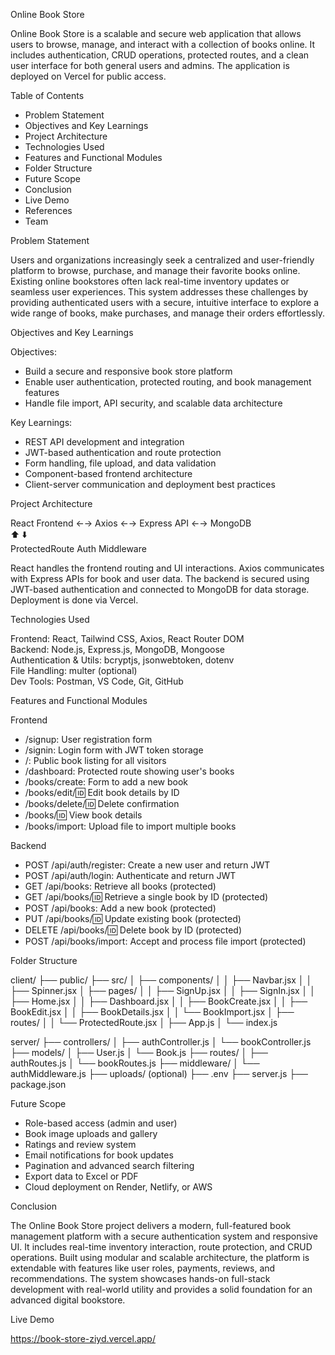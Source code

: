 Online Book Store

Online Book Store is a scalable and secure web application that allows users to browse, manage, and interact with a collection of books online. It includes authentication, CRUD operations, protected routes, and a clean user interface for both general users and admins. The application is deployed on Vercel for public access.

Table of Contents

- Problem Statement  
- Objectives and Key Learnings  
- Project Architecture  
- Technologies Used  
- Features and Functional Modules  
- Folder Structure  
- Future Scope  
- Conclusion  
- Live Demo  
- References  
- Team

Problem Statement

Users and organizations increasingly seek a centralized and user-friendly platform to browse, purchase, and manage their favorite books online. Existing online bookstores often lack real-time inventory updates or seamless user experiences. This system addresses these challenges by providing authenticated users with a secure, intuitive interface to explore a wide range of books, make purchases, and manage their orders effortlessly.

Objectives and Key Learnings

Objectives:  
- Build a secure and responsive book store platform  
- Enable user authentication, protected routing, and book management features  
- Handle file import, API security, and scalable data architecture

Key Learnings:  
- REST API development and integration  
- JWT-based authentication and route protection  
- Form handling, file upload, and data validation  
- Component-based frontend architecture  
- Client-server communication and deployment best practices

Project Architecture

React Frontend ←→ Axios ←→ Express API ←→ MongoDB  
          ⬆️           ⬇️  
   ProtectedRoute   Auth Middleware

React handles the frontend routing and UI interactions. Axios communicates with Express APIs for book and user data. The backend is secured using JWT-based authentication and connected to MongoDB for data storage. Deployment is done via Vercel.

Technologies Used

Frontend: React, Tailwind CSS, Axios, React Router DOM  
Backend: Node.js, Express.js, MongoDB, Mongoose  
Authentication & Utils: bcryptjs, jsonwebtoken, dotenv  
File Handling: multer (optional)  
Dev Tools: Postman, VS Code, Git, GitHub

Features and Functional Modules

Frontend

- /signup: User registration form  
- /signin: Login form with JWT token storage  
- /: Public book listing for all visitors  
- /dashboard: Protected route showing user's books  
- /books/create: Form to add a new book  
- /books/edit/:id: Edit book details by ID  
- /books/delete/:id: Delete confirmation  
- /books/:id: View book details  
- /books/import: Upload file to import multiple books

Backend

- POST /api/auth/register: Create a new user and return JWT  
- POST /api/auth/login: Authenticate and return JWT  
- GET /api/books: Retrieve all books (protected)  
- GET /api/books/:id: Retrieve a single book by ID (protected)  
- POST /api/books: Add a new book (protected)  
- PUT /api/books/:id: Update existing book (protected)  
- DELETE /api/books/:id: Delete book by ID (protected)  
- POST /api/books/import: Accept and process file import (protected)

Folder Structure

client/
├── public/
├── src/
│ ├── components/
│ │ ├── Navbar.jsx
│ │ ├── Spinner.jsx
│ ├── pages/
│ │ ├── SignUp.jsx
│ │ ├── SignIn.jsx
│ │ ├── Home.jsx
│ │ ├── Dashboard.jsx
│ │ ├── BookCreate.jsx
│ │ ├── BookEdit.jsx
│ │ ├── BookDetails.jsx
│ │ └── BookImport.jsx
│ ├── routes/
│ │ └── ProtectedRoute.jsx
│ ├── App.js
│ └── index.js

server/
├── controllers/
│ ├── authController.js
│ └── bookController.js
├── models/
│ ├── User.js
│ └── Book.js
├── routes/
│ ├── authRoutes.js
│ └── bookRoutes.js
├── middleware/
│ └── authMiddleware.js
├── uploads/ (optional)
├── .env
├── server.js
├── package.json


Future Scope

- Role-based access (admin and user)  
- Book image uploads and gallery  
- Ratings and review system  
- Email notifications for book updates  
- Pagination and advanced search filtering  
- Export data to Excel or PDF  
- Cloud deployment on Render, Netlify, or AWS

Conclusion

The Online Book Store project delivers a modern, full-featured book management platform with a secure authentication system and responsive UI. It includes real-time inventory interaction, route protection, and CRUD operations. Built using modular and scalable architecture, the platform is extendable with features like user roles, payments, reviews, and recommendations. The system showcases hands-on full-stack development with real-world utility and provides a solid foundation for an advanced digital bookstore.

Live Demo

https://book-store-ziyd.vercel.app/

 

